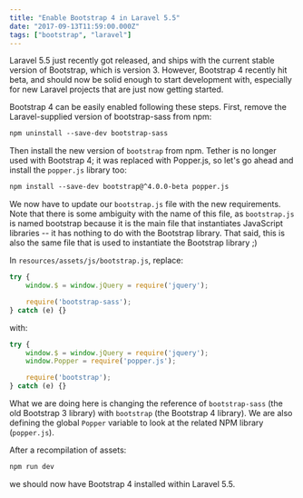 ```yaml
---
title: "Enable Bootstrap 4 in Laravel 5.5"
date: "2017-09-13T11:59:00.000Z"
tags: ["bootstrap", "laravel"]
---
```


Laravel 5.5 just recently got released, and ships with the current stable version of Bootstrap, which is version 3. However, Bootstrap 4 recently hit beta, and should now be solid enough to start development with, especially for new Laravel projects that are just now getting started.

Bootstrap 4 can be easily enabled following these steps. First, remove the Laravel-supplied version of bootstrap-sass from npm:

```meta
npm uninstall --save-dev bootstrap-sass
```

Then install the new version of `bootstrap` from npm. Tether is no longer used with Bootstrap 4; it was replaced with Popper.js, so let's go ahead and install the `popper.js` library too:

```meta
npm install --save-dev bootstrap@^4.0.0-beta popper.js
```

We now have to update our `bootstrap.js` file with the new requirements. Note that there is some ambiguity with the name of this file, as `bootstrap.js` is named bootstrap because it is the main file that instantiates JavaScript libraries -- it has nothing to do with the Bootstrap library. That said, this is also the same file that is used to instantiate the Bootstrap library ;)

In `resources/assets/js/bootstrap.js`, replace:

```javascript
try {
    window.$ = window.jQuery = require('jquery');

    require('bootstrap-sass');
} catch (e) {}
```

with:

```javascript
try {
    window.$ = window.jQuery = require('jquery');
    window.Popper = require('popper.js');

    require('bootstrap');
} catch (e) {}
```

What we are doing here is changing the reference of `bootstrap-sass` (the old Bootstrap 3 library) with `bootstrap` (the Bootstrap 4 library). We are also defining the global `Popper` variable to look at the related NPM library (`popper.js`).

After a recompilation of assets:

```meta
npm run dev
```

we should now have Bootstrap 4 installed within Laravel 5.5.
